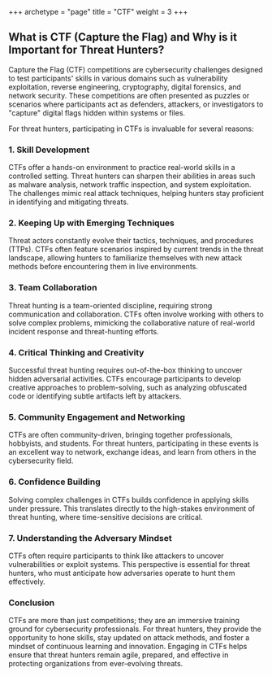 +++
archetype = "page"
title = "CTF"
weight = 3
+++

## What is CTF (Capture the Flag) and Why is it Important for Threat Hunters?

Capture the Flag (CTF) competitions are cybersecurity challenges designed to test participants' skills in various domains such as vulnerability exploitation, reverse engineering, cryptography, digital forensics, and network security. These competitions are often presented as puzzles or scenarios where participants act as defenders, attackers, or investigators to "capture" digital flags hidden within systems or files.

For threat hunters, participating in CTFs is invaluable for several reasons:

### 1. Skill Development
CTFs offer a hands-on environment to practice real-world skills in a controlled setting. Threat hunters can sharpen their abilities in areas such as malware analysis, network traffic inspection, and system exploitation. The challenges mimic real attack techniques, helping hunters stay proficient in identifying and mitigating threats.

### 2. Keeping Up with Emerging Techniques
Threat actors constantly evolve their tactics, techniques, and procedures (TTPs). CTFs often feature scenarios inspired by current trends in the threat landscape, allowing hunters to familiarize themselves with new attack methods before encountering them in live environments.

### 3. Team Collaboration
Threat hunting is a team-oriented discipline, requiring strong communication and collaboration. CTFs often involve working with others to solve complex problems, mimicking the collaborative nature of real-world incident response and threat-hunting efforts.

### 4. Critical Thinking and Creativity
Successful threat hunting requires out-of-the-box thinking to uncover hidden adversarial activities. CTFs encourage participants to develop creative approaches to problem-solving, such as analyzing obfuscated code or identifying subtle artifacts left by attackers.

### 5. Community Engagement and Networking
CTFs are often community-driven, bringing together professionals, hobbyists, and students. For threat hunters, participating in these events is an excellent way to network, exchange ideas, and learn from others in the cybersecurity field.

### 6. Confidence Building
Solving complex challenges in CTFs builds confidence in applying skills under pressure. This translates directly to the high-stakes environment of threat hunting, where time-sensitive decisions are critical.

### 7. Understanding the Adversary Mindset
CTFs often require participants to think like attackers to uncover vulnerabilities or exploit systems. This perspective is essential for threat hunters, who must anticipate how adversaries operate to hunt them effectively.

### Conclusion
CTFs are more than just competitions; they are an immersive training ground for cybersecurity professionals. For threat hunters, they provide the opportunity to hone skills, stay updated on attack methods, and foster a mindset of continuous learning and innovation. Engaging in CTFs helps ensure that threat hunters remain agile, prepared, and effective in protecting organizations from ever-evolving threats.